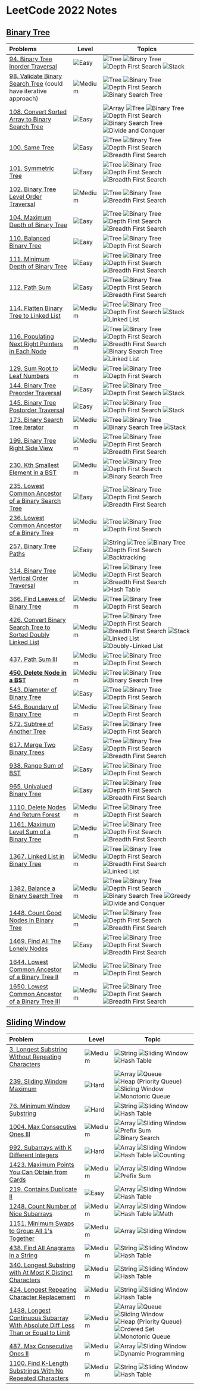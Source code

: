 # LeetCode 2022 Notes

## [Binary Tree](/binary-tree)

| Problems                                                                   | Level                                                  | Topics                                                                                                                                                                                                                                                                                                                                                                                                                                                                                     |
| :------------------------------------------------------------------------- | ------------------------------------------------------ | ------------------------------------------------------------------------------------------------------------------------------------------------------------------------------------------------------------------------------------------------------------------------------------------------------------------------------------------------------------------------------------------------------------------------------------------------------------------------------------------ |
| [94. Binary Tree Inorder Traversal](0094.md)                               | ![Easy](https://img.shields.io/badge/-Easy-00b300)     | ![Tree](https://img.shields.io/badge/-Tree-70db70) ![Binary Tree](https://img.shields.io/badge/-Binary_Tree-5cd65c) ![Depth First Search](https://img.shields.io/badge/-Depth_First_Search-47d147) ![Stack](https://img.shields.io/badge/-Stack-3399ff)                                                                                                                                                                                                                                    |
| [98. Validate Binary Search Tree](0098.md) (could have iterative approach) | ![Medium](https://img.shields.io/badge/-Medium-ff8000) | ![Tree](https://img.shields.io/badge/-Tree-70db70) ![Binary Tree](https://img.shields.io/badge/-Binary_Tree-5cd65c) ![Depth First Search](https://img.shields.io/badge/-Depth_First_Search-47d147) ![Binary Search Tree](https://img.shields.io/badge/-Binary_Search_Tree-2eb82e)                                                                                                                                                                                                          |
| [108. Convert Sorted Array to Binary Search Tree](0108.md)                 | ![Easy](https://img.shields.io/badge/-Easy-00b300)     | ![Array](https://img.shields.io/badge/-Array-66b3ff) ![Tree](https://img.shields.io/badge/-Tree-70db70) ![Binary Tree](https://img.shields.io/badge/-Binary_Tree-5cd65c) ![Depth First Search](https://img.shields.io/badge/-Depth_First_Search-47d147) ![Binary Search Tree](https://img.shields.io/badge/-Binary_Search_Tree-2eb82e) ![Divide and Conquer](https://img.shields.io/badge/-Divide_and_Conquer-00b3b3)                                                                      |
| [100. Same Tree](0100.md)                                                  | ![Easy](https://img.shields.io/badge/-Easy-00b300)     | ![Tree](https://img.shields.io/badge/-Tree-70db70) ![Binary Tree](https://img.shields.io/badge/-Binary_Tree-5cd65c) ![Depth First Search](https://img.shields.io/badge/-Depth_First_Search-47d147) ![Breadth First Search](https://img.shields.io/badge/-Breadth_First_Search-33cc33)                                                                                                                                                                                                      |
| [101. Symmetric Tree](0101.md)                                             | ![Easy](https://img.shields.io/badge/-Easy-00b300)     | ![Tree](https://img.shields.io/badge/-Tree-70db70) ![Binary Tree](https://img.shields.io/badge/-Binary_Tree-5cd65c) ![Depth First Search](https://img.shields.io/badge/-Depth_First_Search-47d147) ![Breadth First Search](https://img.shields.io/badge/-Breadth_First_Search-33cc33)                                                                                                                                                                                                      |
| [102. Binary Tree Level Order Traversal](0102.md)                          | ![Medium](https://img.shields.io/badge/-Medium-ff8000) | ![Tree](https://img.shields.io/badge/-Tree-70db70) ![Binary Tree](https://img.shields.io/badge/-Binary_Tree-5cd65c) ![Breadth First Search](https://img.shields.io/badge/-Breadth_First_Search-33cc33)                                                                                                                                                                                                                                                                                     |
| [104. Maximum Depth of Binary Tree](0104.md)                               | ![Easy](https://img.shields.io/badge/-Easy-00b300)     | ![Tree](https://img.shields.io/badge/-Tree-70db70) ![Binary Tree](https://img.shields.io/badge/-Binary_Tree-5cd65c) ![Depth First Search](https://img.shields.io/badge/-Depth_First_Search-47d147) ![Breadth First Search](https://img.shields.io/badge/-Breadth_First_Search-33cc33)                                                                                                                                                                                                      |
| [110. Balanced Binary Tree](0110.md)                                       | ![Easy](https://img.shields.io/badge/-Easy-00b300)     | ![Tree](https://img.shields.io/badge/-Tree-70db70) ![Binary Tree](https://img.shields.io/badge/-Binary_Tree-5cd65c) ![Depth First Search](https://img.shields.io/badge/-Depth_First_Search-47d147)                                                                                                                                                                                                                                                                                         |
| [111. Minimum Depth of Binary Tree](0111.md)                               | ![Easy](https://img.shields.io/badge/-Easy-00b300)     | ![Tree](https://img.shields.io/badge/-Tree-70db70) ![Binary Tree](https://img.shields.io/badge/-Binary_Tree-5cd65c) ![Depth First Search](https://img.shields.io/badge/-Depth_First_Search-47d147) ![Breadth First Search](https://img.shields.io/badge/-Breadth_First_Search-33cc33)                                                                                                                                                                                                      |
| [112. Path Sum](0112.md)                                                   | ![Easy](https://img.shields.io/badge/-Easy-00b300)     | ![Tree](https://img.shields.io/badge/-Tree-70db70) ![Binary Tree](https://img.shields.io/badge/-Binary_Tree-5cd65c) ![Depth First Search](https://img.shields.io/badge/-Depth_First_Search-47d147) ![Breadth First Search](https://img.shields.io/badge/-Breadth_First_Search-33cc33)                                                                                                                                                                                                      |
| [114. Flatten Binary Tree to Linked List](0114.md)                         | ![Medium](https://img.shields.io/badge/-Medium-ff8000) | ![Tree](https://img.shields.io/badge/-Tree-70db70) ![Binary Tree](https://img.shields.io/badge/-Binary_Tree-5cd65c) ![Depth First Search](https://img.shields.io/badge/-Depth_First_Search-47d147) ![Stack](https://img.shields.io/badge/-Stack-3399ff) ![Linked List](https://img.shields.io/badge/-Linked_List-0066cc)                                                                                                                                                                   |
| [116. Populating Next Right Pointers in Each Node](0116.md)                | ![Medium](https://img.shields.io/badge/-Medium-ff8000) | ![Tree](https://img.shields.io/badge/-Tree-70db70) ![Binary Tree](https://img.shields.io/badge/-Binary_Tree-5cd65c) ![Depth First Search](https://img.shields.io/badge/-Depth_First_Search-47d147) ![Breadth First Search](https://img.shields.io/badge/-Breadth_First_Search-33cc33) ![Binary Search Tree](https://img.shields.io/badge/-Binary_Search_Tree-2eb82e) ![Linked List](https://img.shields.io/badge/-Linked_List-0066cc)                                                      |
| [129. Sum Root to Leaf Numbers](0129.md)                                   | ![Medium](https://img.shields.io/badge/-Medium-ff8000) | ![Tree](https://img.shields.io/badge/-Tree-70db70) ![Binary Tree](https://img.shields.io/badge/-Binary_Tree-5cd65c) ![Depth First Search](https://img.shields.io/badge/-Depth_First_Search-47d147)                                                                                                                                                                                                                                                                                         |
| [144. Binary Tree Preorder Traversal](0144.md)                             | ![Easy](https://img.shields.io/badge/-Easy-00b300)     | ![Tree](https://img.shields.io/badge/-Tree-70db70) ![Binary Tree](https://img.shields.io/badge/-Binary_Tree-5cd65c) ![Depth First Search](https://img.shields.io/badge/-Depth_First_Search-47d147) ![Stack](https://img.shields.io/badge/-Stack-3399ff)                                                                                                                                                                                                                                    |
| [145. Binary Tree Postorder Traversal](0145.md)                            | ![Easy](https://img.shields.io/badge/-Easy-00b300)     | ![Tree](https://img.shields.io/badge/-Tree-70db70) ![Binary Tree](https://img.shields.io/badge/-Binary_Tree-5cd65c) ![Depth First Search](https://img.shields.io/badge/-Depth_First_Search-47d147) ![Stack](https://img.shields.io/badge/-Stack-3399ff)                                                                                                                                                                                                                                    |
| [173. Binary Search Tree Iterator](0173.md)                                | ![Medium](https://img.shields.io/badge/-Medium-ff8000) | ![Tree](https://img.shields.io/badge/-Tree-70db70) ![Binary Tree](https://img.shields.io/badge/-Binary_Tree-5cd65c) ![Binary Search Tree](https://img.shields.io/badge/-Binary_Search_Tree-2eb82e) ![Stack](https://img.shields.io/badge/-Stack-3399ff)                                                                                                                                                                                                                                    |
| [199. Binary Tree Right Side View](0199.md)                                | ![Medium](https://img.shields.io/badge/-Medium-ff8000) | ![Tree](https://img.shields.io/badge/-Tree-70db70) ![Binary Tree](https://img.shields.io/badge/-Binary_Tree-5cd65c) ![Depth First Search](https://img.shields.io/badge/-Depth_First_Search-47d147) ![Breadth First Search](https://img.shields.io/badge/-Breadth_First_Search-33cc33)                                                                                                                                                                                                      |
| [230. Kth Smallest Element in a BST](0230.md)                              | ![Medium](https://img.shields.io/badge/-Medium-ff8000) | ![Tree](https://img.shields.io/badge/-Tree-70db70) ![Binary Tree](https://img.shields.io/badge/-Binary_Tree-5cd65c) ![Depth First Search](https://img.shields.io/badge/-Depth_First_Search-47d147) ![Binary Search Tree](https://img.shields.io/badge/-Binary_Search_Tree-2eb82e)                                                                                                                                                                                                          |
| [235. Lowest Common Ancestor of a Binary Search Tree](0235.md)             | ![Easy](https://img.shields.io/badge/-Easy-00b300)     | ![Tree](https://img.shields.io/badge/-Tree-70db70) ![Binary Tree](https://img.shields.io/badge/-Binary_Tree-5cd65c) ![Depth First Search](https://img.shields.io/badge/-Depth_First_Search-47d147) ![Breadth First Search](https://img.shields.io/badge/-Breadth_First_Search-33cc33)                                                                                                                                                                                                      |
| [236. Lowest Common Ancestor of a Binary Tree](0236.md)                    | ![Medium](https://img.shields.io/badge/-Medium-ff8000) | ![Tree](https://img.shields.io/badge/-Tree-70db70) ![Binary Tree](https://img.shields.io/badge/-Binary_Tree-5cd65c) ![Depth First Search](https://img.shields.io/badge/-Depth_First_Search-47d147)                                                                                                                                                                                                                                                                                         |
| [257. Binary Tree Paths](0257.md)                                          | ![Easy](https://img.shields.io/badge/-Easy-00b300)     | ![String](https://img.shields.io/badge/-String-4da6ff) ![Tree](https://img.shields.io/badge/-Tree-70db70) ![Binary Tree](https://img.shields.io/badge/-Binary_Tree-5cd65c) ![Depth First Search](https://img.shields.io/badge/-Depth_First_Search-47d147) ![Backtracking](https://img.shields.io/badge/-Backtracking-cc0052)                                                                                                                                                               |
| [314. Binary Tree Vertical Order Traversal](0314.md)                       | ![Medium](https://img.shields.io/badge/-Medium-ff8000) | ![Tree](https://img.shields.io/badge/-Tree-70db70) ![Binary Tree](https://img.shields.io/badge/-Binary_Tree-5cd65c) ![Depth First Search](https://img.shields.io/badge/-Depth_First_Search-47d147) ![Breadth First Search](https://img.shields.io/badge/-Breadth_First_Search-33cc33) ![Hash Table](https://img.shields.io/badge/-Hash_Table-0073e6)                                                                                                                                       |
| [366. Find Leaves of Binary Tree](0366.md)                                 | ![Medium](https://img.shields.io/badge/-Medium-ff8000) | ![Tree](https://img.shields.io/badge/-Tree-70db70) ![Binary Tree](https://img.shields.io/badge/-Binary_Tree-5cd65c) ![Depth First Search](https://img.shields.io/badge/-Depth_First_Search-47d147)                                                                                                                                                                                                                                                                                         |
| [426. Convert Binary Search Tree to Sorted Doubly Linked List](0426.md)    | ![Medium](https://img.shields.io/badge/-Medium-ff8000) | ![Tree](https://img.shields.io/badge/-Tree-70db70) ![Binary Tree](https://img.shields.io/badge/-Binary_Tree-5cd65c) ![Depth First Search](https://img.shields.io/badge/-Depth_First_Search-47d147) ![Breadth First Search](https://img.shields.io/badge/-Breadth_First_Search-33cc33) ![Stack](https://img.shields.io/badge/-Stack-3399ff) ![Linked List](https://img.shields.io/badge/-Linked_List-0066cc) ![Doubly-Linked List](https://img.shields.io/badge/-Doubly_Linked_List-0059b3) |
| [437. Path Sum III](0437.md)                                               | ![Medium](https://img.shields.io/badge/-Medium-ff8000) | ![Tree](https://img.shields.io/badge/-Tree-70db70) ![Binary Tree](https://img.shields.io/badge/-Binary_Tree-5cd65c) ![Depth First Search](https://img.shields.io/badge/-Depth_First_Search-47d147)                                                                                                                                                                                                                                                                                         |
| **[450. Delete Node in a BST](0450.md)**                                   | ![Medium](https://img.shields.io/badge/-Medium-ff8000) | ![Tree](https://img.shields.io/badge/-Tree-70db70) ![Binary Tree](https://img.shields.io/badge/-Binary_Tree-5cd65c) ![Binary Search Tree](https://img.shields.io/badge/-Binary_Search_Tree-2eb82e)                                                                                                                                                                                                                                                                                         |
| [543. Diameter of Binary Tree](0543.md)                                    | ![Easy](https://img.shields.io/badge/-Easy-00b300)     | ![Tree](https://img.shields.io/badge/-Tree-70db70) ![Binary Tree](https://img.shields.io/badge/-Binary_Tree-5cd65c) ![Depth First Search](https://img.shields.io/badge/-Depth_First_Search-47d147)                                                                                                                                                                                                                                                                                         |
| [545. Boundary of Binary Tree](0545.md)                                    | ![Medium](https://img.shields.io/badge/-Medium-ff8000) | ![Tree](https://img.shields.io/badge/-Tree-70db70) ![Binary Tree](https://img.shields.io/badge/-Binary_Tree-5cd65c) ![Depth First Search](https://img.shields.io/badge/-Depth_First_Search-47d147)                                                                                                                                                                                                                                                                                         |
| [572. Subtree of Another Tree](0572.md)                                    | ![Easy](https://img.shields.io/badge/-Easy-00b300)     | ![Tree](https://img.shields.io/badge/-Tree-70db70) ![Binary Tree](https://img.shields.io/badge/-Binary_Tree-5cd65c) ![Depth First Search](https://img.shields.io/badge/-Depth_First_Search-47d147)                                                                                                                                                                                                                                                                                         |
| [617. Merge Two Binary Trees](0617.md)                                     | ![Easy](https://img.shields.io/badge/-Easy-00b300)     | ![Tree](https://img.shields.io/badge/-Tree-70db70) ![Binary Tree](https://img.shields.io/badge/-Binary_Tree-5cd65c) ![Depth First Search](https://img.shields.io/badge/-Depth_First_Search-47d147) ![Breadth First Search](https://img.shields.io/badge/-Breadth_First_Search-33cc33)                                                                                                                                                                                                      |
| [938. Range Sum of BST](0938.md)                                           | ![Easy](https://img.shields.io/badge/-Easy-00b300)     | ![Tree](https://img.shields.io/badge/-Tree-70db70) ![Binary Tree](https://img.shields.io/badge/-Binary_Tree-5cd65c) ![Depth First Search](https://img.shields.io/badge/-Depth_First_Search-47d147)                                                                                                                                                                                                                                                                                         |
| [965. Univalued Binary Tree](0965.md)                                      | ![Easy](https://img.shields.io/badge/-Easy-00b300)     | ![Tree](https://img.shields.io/badge/-Tree-70db70) ![Binary Tree](https://img.shields.io/badge/-Binary_Tree-5cd65c) ![Depth First Search](https://img.shields.io/badge/-Depth_First_Search-47d147) ![Breadth First Search](https://img.shields.io/badge/-Breadth_First_Search-33cc33)                                                                                                                                                                                                      |
| [1110. Delete Nodes And Return Forest](1110.md)                            | ![Medium](https://img.shields.io/badge/-Medium-ff8000) | ![Tree](https://img.shields.io/badge/-Tree-70db70) ![Binary Tree](https://img.shields.io/badge/-Binary_Tree-5cd65c) ![Depth First Search](https://img.shields.io/badge/-Depth_First_Search-47d147)                                                                                                                                                                                                                                                                                         |
| [1161. Maximum Level Sum of a Binary Tree](1161.md)                        | ![Medium](https://img.shields.io/badge/-Medium-ff8000) | ![Tree](https://img.shields.io/badge/-Tree-70db70) ![Binary Tree](https://img.shields.io/badge/-Binary_Tree-5cd65c) ![Depth First Search](https://img.shields.io/badge/-Depth_First_Search-47d147) ![Breadth First Search](https://img.shields.io/badge/-Breadth_First_Search-33cc33)                                                                                                                                                                                                      |
| [1367. Linked List in Binary Tree](1367.md)                                | ![Medium](https://img.shields.io/badge/-Medium-ff8000) | ![Tree](https://img.shields.io/badge/-Tree-70db70) ![Binary Tree](https://img.shields.io/badge/-Binary_Tree-5cd65c) ![Depth First Search](https://img.shields.io/badge/-Depth_First_Search-47d147) ![Breadth First Search](https://img.shields.io/badge/-Breadth_First_Search-33cc33) ![Linked List](https://img.shields.io/badge/-Linked_List-0066cc)                                                                                                                                     |
| [1382. Balance a Binary Search Tree](1382.md)                              | ![Medium](https://img.shields.io/badge/-Medium-ff8000) | ![Tree](https://img.shields.io/badge/-Tree-70db70) ![Binary Tree](https://img.shields.io/badge/-Binary_Tree-5cd65c) ![Depth First Search](https://img.shields.io/badge/-Depth_First_Search-47d147) ![Binary Search Tree](https://img.shields.io/badge/-Binary_Search_Tree-2eb82e) ![Greedy](https://img.shields.io/badge/-Greedy-ff1a75) ![Divide and Conquer](https://img.shields.io/badge/-Divide_and_Conquer-00b3b3)                                                                    |
| [1448. Count Good Nodes in Binary Tree](1448.md)                           | ![Medium](https://img.shields.io/badge/-Medium-ff8000) | ![Tree](https://img.shields.io/badge/-Tree-70db70) ![Binary Tree](https://img.shields.io/badge/-Binary_Tree-5cd65c) ![Depth First Search](https://img.shields.io/badge/-Depth_First_Search-47d147) ![Breadth First Search](https://img.shields.io/badge/-Breadth_First_Search-33cc33)                                                                                                                                                                                                      |
| [1469. Find All The Lonely Nodes](1469.md)                                 | ![Easy](https://img.shields.io/badge/-Easy-00b300)     | ![Tree](https://img.shields.io/badge/-Tree-70db70) ![Binary Tree](https://img.shields.io/badge/-Binary_Tree-5cd65c) ![Depth First Search](https://img.shields.io/badge/-Depth_First_Search-47d147) ![Breadth First Search](https://img.shields.io/badge/-Breadth_First_Search-33cc33)                                                                                                                                                                                                      |
| [1644. Lowest Common Ancestor of a Binary Tree II](1644.md)                | ![Medium](https://img.shields.io/badge/-Medium-ff8000) | ![Tree](https://img.shields.io/badge/-Tree-70db70) ![Binary Tree](https://img.shields.io/badge/-Binary_Tree-5cd65c) ![Depth First Search](https://img.shields.io/badge/-Depth_First_Search-47d147)                                                                                                                                                                                                                                                                                         |
| [1650. Lowest Common Ancestor of a Binary Tree III](1650.md)               | ![Medium](https://img.shields.io/badge/-Medium-ff8000) | ![Tree](https://img.shields.io/badge/-Tree-70db70) ![Binary Tree](https://img.shields.io/badge/-Binary_Tree-5cd65c) ![Depth First Search](https://img.shields.io/badge/-Depth_First_Search-47d147) ![Breadth First Search](https://img.shields.io/badge/-Breadth_First_Search-33cc33)                                                                                                                                                                                                      |

## [Sliding Window](/sliding-window)

| Problem                                                                                                     | Level                                                  | Topic                                                                                                                                                                                                                                                                                                                                                                                          |
| :---------------------------------------------------------------------------------------------------------- | ------------------------------------------------------ | ---------------------------------------------------------------------------------------------------------------------------------------------------------------------------------------------------------------------------------------------------------------------------------------------------------------------------------------------------------------------------------------------- |
| [3. Longest Substring Without Repeating Characters](/sliding-window/0003.md)                                | ![Medium](https://img.shields.io/badge/-Medium-ff8000) | ![String](https://img.shields.io/badge/-String-4da6ff) ![Sliding Window](https://img.shields.io/badge/-Sliding_Window-9966ff) ![Hash Table](https://img.shields.io/badge/-Hash_Table-0073e6)                                                                                                                                                                                                   |
| [239. Sliding Window Maximum](/sliding-window/0239.md)                                                      | ![Hard](https://img.shields.io/badge/-Hard-e60000)     | ![Array](https://img.shields.io/badge/-Array-66b3ff) ![Queue](https://img.shields.io/badge/-Queue-1a8cff) ![Heap (Priority Queue)](https://img.shields.io/badge/-Heap-0080ff) ![Sliding Window](https://img.shields.io/badge/-Sliding_Window-9966ff) ![Monotonic Queue](https://img.shields.io/badge/-Monotonic_Queue-5500ff)                                                                  |
| [76. Minimum Window Substring](/sliding-window/0076.md)                                                     | ![Hard](https://img.shields.io/badge/-Hard-e60000)     | ![String](https://img.shields.io/badge/-String-4da6ff) ![Sliding Window](https://img.shields.io/badge/-Sliding_Window-9966ff) ![Hash Table](https://img.shields.io/badge/-Hash_Table-0073e6)                                                                                                                                                                                                   |
| [1004. Max Consecutive Ones III](/sliding-window/1004.md)                                                   | ![Medium](https://img.shields.io/badge/-Medium-ff8000) | ![Array](https://img.shields.io/badge/-Array-66b3ff) ![Sliding Window](https://img.shields.io/badge/-Sliding_Window-9966ff) ![Prefix Sum](https://img.shields.io/badge/-Prefix_Sum-884dff) ![Binary Search](https://img.shields.io/badge/-Binary_Search-7733ff)                                                                                                                                |
| [992. Subarrays with K Different Integers](/sliding-window/0992.md)                                         | ![Hard](https://img.shields.io/badge/-Hard-e60000)     | ![Array](https://img.shields.io/badge/-Array-66b3ff) ![Sliding Window](https://img.shields.io/badge/-Sliding_Window-9966ff) ![Hash Table](https://img.shields.io/badge/-Hash_Table-0073e6) ![Counting](https://img.shields.io/badge/-Counting-990000)                                                                                                                                          |
| [1423. Maximum Points You Can Obtain from Cards](/sliding-window/1423.md)                                   | ![Medium](https://img.shields.io/badge/-Medium-ff8000) | ![Array](https://img.shields.io/badge/-Array-66b3ff) ![Sliding Window](https://img.shields.io/badge/-Sliding_Window-9966ff) ![Prefix Sum](https://img.shields.io/badge/-Prefix_Sum-884dff)                                                                                                                                                                                                     |
| [219. Contains Duplicate II](/sliding-window/0219.md)                                                       | ![Easy](https://img.shields.io/badge/-Easy-00b300)     | ![Array](https://img.shields.io/badge/-Array-66b3ff) ![Sliding Window](https://img.shields.io/badge/-Sliding_Window-9966ff) ![Hash Table](https://img.shields.io/badge/-Hash_Table-0073e6)                                                                                                                                                                                                     |
| [1248. Count Number of Nice Subarrays](/sliding-window/1248.md)                                             | ![Medium](https://img.shields.io/badge/-Medium-ff8000) | ![Array](https://img.shields.io/badge/-Array-66b3ff) ![Sliding Window](https://img.shields.io/badge/-Sliding_Window-9966ff) ![Hash Table](https://img.shields.io/badge/-Hash_Table-0073e6) ![Math](https://img.shields.io/badge/-Math-8800cc)                                                                                                                                                  |
| [1151. Minimum Swaps to Group All 1's Together](/sliding-window/1151.md)                                    | ![Medium](https://img.shields.io/badge/-Medium-ff8000) | ![Array](https://img.shields.io/badge/-Array-66b3ff) ![Sliding Window](https://img.shields.io/badge/-Sliding_Window-9966ff)                                                                                                                                                                                                                                                                    |
| [438. Find All Anagrams in a String](/sliding-window/0438.md)                                               | ![Medium](https://img.shields.io/badge/-Medium-ff8000) | ![String](https://img.shields.io/badge/-String-4da6ff) ![Sliding Window](https://img.shields.io/badge/-Sliding_Window-9966ff) ![Hash Table](https://img.shields.io/badge/-Hash_Table-0073e6)                                                                                                                                                                                                   |
| [340. Longest Substring with At Most K Distinct Characters](/sliding-window/0340.md)                        | ![Medium](https://img.shields.io/badge/-Medium-ff8000) | ![String](https://img.shields.io/badge/-String-4da6ff) ![Sliding Window](https://img.shields.io/badge/-Sliding_Window-9966ff) ![Hash Table](https://img.shields.io/badge/-Hash_Table-0073e6)                                                                                                                                                                                                   |
| [424. Longest Repeating Character Replacement](/sliding-window/0424.md)                                     | ![Medium](https://img.shields.io/badge/-Medium-ff8000) | ![String](https://img.shields.io/badge/-String-4da6ff) ![Sliding Window](https://img.shields.io/badge/-Sliding_Window-9966ff) ![Hash Table](https://img.shields.io/badge/-Hash_Table-0073e6)                                                                                                                                                                                                   |
| [1438. Longest Continuous Subarray With Absolute Diff Less Than or Equal to Limit](/sliding-window/1438.md) | ![Medium](https://img.shields.io/badge/-Medium-ff8000) | ![Array](https://img.shields.io/badge/-Array-66b3ff) ![Queue](https://img.shields.io/badge/-Queue-1a8cff) ![Sliding Window](https://img.shields.io/badge/-Sliding_Window-9966ff) ![Heap (Priority Queue)](https://img.shields.io/badge/-Heap-0080ff) ![Ordered Set](https://img.shields.io/badge/-Ordered_Set-00ace6) ![Monotonic Queue](https://img.shields.io/badge/-Monotonic_Queue-5500ff) |
| [487. Max Consecutive Ones II](/sliding-window/0487.md)                                                     | ![Medium](https://img.shields.io/badge/-Medium-ff8000) | ![Array](https://img.shields.io/badge/-Array-66b3ff) ![Sliding Window](https://img.shields.io/badge/-Sliding_Window-9966ff) ![Dynamic Programming](https://img.shields.io/badge/-Dynamic_Programming-e6005c)                                                                                                                                                                                   |
| [1100. Find K-Length Substrings With No Repeated Characters](/sliding-window/1100.md)                       | ![Medium](https://img.shields.io/badge/-Medium-ff8000) | ![String](https://img.shields.io/badge/-String-4da6ff) ![Sliding Window](https://img.shields.io/badge/-Sliding_Window-9966ff) ![Hash Table](https://img.shields.io/badge/-Hash_Table-0073e6)                                                                                                                                                                                                   |
